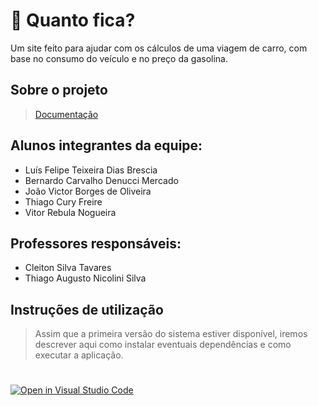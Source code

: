 # :car: Quanto fica?
Um site feito para ajudar com os cálculos de uma viagem de carro, com base no consumo do veículo e no preço da gasolina. 

## Sobre o projeto

> [Documentação](https://github.com/ICEI-PUC-Minas-PMGES-TI/pmg-es-2023-1-ti1-2401100-conversor-de-medidas-2/tree/master/docs)

## Alunos integrantes da equipe:

* Luís Felipe Teixeira Dias Brescia
* Bernardo Carvalho Denucci Mercado
* João Victor Borges de Oliveira
* Thiago Cury Freire
* Vitor Rebula Nogueira

## Professores responsáveis:

* Cleiton Silva Tavares
* Thiago Augusto Nicolini Silva

## Instruções de utilização
> Assim que a primeira versão do sistema estiver disponível, iremos descrever aqui como instalar eventuais dependências e como executar a aplicação.
#

[![Open in Visual Studio Code](https://classroom.github.com/assets/open-in-vscode-c66648af7eb3fe8bc4f294546bfd86ef473780cde1dea487d3c4ff354943c9ae.svg)](https://classroom.github.com/online_ide?assignment_repo_id=10649877&assignment_repo_type=AssignmentRepo)

